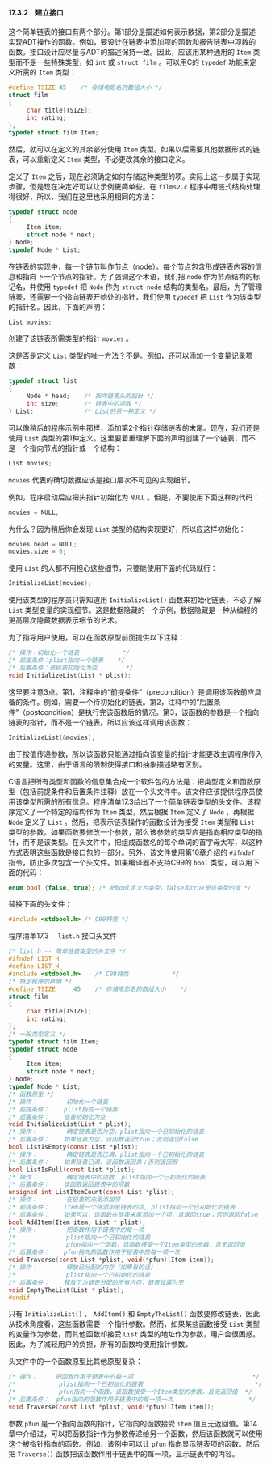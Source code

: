 #### 17.3.2　建立接口

这个简单链表的接口有两个部分。第1部分是描述如何表示数据，第2部分是描述实现ADT操作的函数。例如，要设计在链表中添加项的函数和报告链表中项数的函数。接口设计应尽量与ADT的描述保持一致。因此，应该用某种通用的 `Item` 类型而不是一些特殊类型，如 `int` 或 `struct film` 。可以用C的 `typedef` 功能来定义所需的 `Item` 类型：

```c
#define TSIZE 45    /* 存储电影名的数组大小 */
struct film
{
     char title[TSIZE];
     int rating;
};
typedef struct film Item;
```

然后，就可以在定义的其余部分使用 `Item` 类型。如果以后需要其他数据形式的链表，可以重新定义 `Item` 类型，不必更改其余的接口定义。

定义了 `Item` 之后，现在必须确定如何存储这种类型的项。实际上这一步属于实现步骤，但是现在决定好可以让示例更简单些。在 `films2.c` 程序中用链式结构处理得很好，所以，我们在这里也采用相同的方法：

```c
typedef struct node
{
     Item item;
     struct node * next;
} Node;
typedef Node * List;
```

在链表的实现中，每一个链节叫作节点（node）。每个节点包含形成链表内容的信息和指向下一个节点的指针。为了强调这个术语，我们把 `node` 作为节点结构的标记名，并使用 `typedef` 把 `Node` 作为 `struct node` 结构的类型名。最后，为了管理链表，还需要一个指向链表开始处的指针，我们使用 `typedef` 把 `List` 作为该类型的指针名。因此，下面的声明：

```c
List movies;
```

创建了该链表所需类型的指针 `movies` 。

这是否是定义 `List` 类型的唯一方法？不是。例如，还可以添加一个变量记录项数：

```c
typedef struct list
{
     Node * head;    /* 指向链表头的指针 */
     int size;       /* 链表中的项数 */
} List;              /* List的另一种定义 */
```

可以像稍后的程序示例中那样，添加第2个指针存储链表的末尾。现在，我们还是使用 `List` 类型的第1种定义。这里要着重理解下面的声明创建了一个链表，而不是一个指向节点的指针或一个结构：

```c
List movies;
```

`movies` 代表的确切数据应该是接口层次不可见的实现细节。

例如，程序启动后应把头指针初始化为 `NULL` 。但是，不要使用下面这样的代码：

```c
movies = NULL;
```

为什么？因为稍后你会发现 `List` 类型的结构实现更好，所以应这样初始化：

```c
movies.head = NULL;
movies.size = 0;
```

使用 `List` 的人都不用担心这些细节，只要能使用下面的代码就行：

```c
InitializeList(movies);
```

使用该类型的程序员只需知道用 `InitializeList()` 函数来初始化链表，不必了解 `List` 类型变量的实现细节。这是数据隐藏的一个示例，数据隐藏是一种从编程的更高层次隐藏数据表示细节的艺术。

为了指导用户使用，可以在函数原型前面提供以下注释：

```c
/* 操作：初始化一个链表            */
/* 前提条件：plist指向一个链表    */
/* 后置条件：该链表初始化为空        */
void InitializeList(List * plist);
```

这里要注意3点。第1，注释中的“前提条件”（precondition）是调用该函数前应具备的条件。例如，需要一个待初始化的链表。第2，注释中的“后置条件”（postcondition）是执行完该函数后的情况。第3，该函数的参数是一个指向链表的指针，而不是一个链表。所以应该这样调用该函数：

```c
InitializeList(&movies);
```

由于按值传递参数，所以该函数只能通过指向该变量的指针才能更改主调程序传入的变量。这里，由于语言的限制使得接口和抽象描述略有区别。

C语言把所有类型和函数的信息集合成一个软件包的方法是：把类型定义和函数原型（包括前提条件和后置条件注释）放在一个头文件中。该文件应该提供程序员使用该类型所需的所有信息。程序清单17.3给出了一个简单链表类型的头文件。该程序定义了一个特定的结构作为 `Item` 类型，然后根据 `Item` 定义了 `Node` ，再根据 `Node` 定义了 `List` 。然后，把表示链表操作的函数设计为接受 `Item` 类型和 `List` 类型的参数。如果函数要修改一个参数，那么该参数的类型应是指向相应类型的指针，而不是该类型。在头文件中，把组成函数名的每个单词的首字母大写，以这种方式表明这些函数是接口包的一部分。另外，该文件使用第16章介绍的 `#ifndef` 指令，防止多次包含一个头文件。如果编译器不支持C99的 `bool` 类型，可以用下面的代码：

```c
enum bool {false, true}; /* 把bool定义为类型，false和true是该类型的值 */
```

替换下面的头文件：

```c
#include <stdbool.h> /* C99特性 */
```

程序清单17.3　 `list.h` 接口头文件

```c
/* list.h -- 简单链表类型的头文件 */
#ifndef LIST_H_
#define LIST_H_
#include <stdbool.h>    /* C99特性            */
/* 特定程序的声明 */
#define TSIZE     45    /* 存储电影名的数组大小    */
struct film
{
     char title[TSIZE];
     int rating;
};
/* 一般类型定义 */
typedef struct film Item;
typedef struct node
{
     Item item;
     struct node * next;
} Node;
typedef Node * List;
/* 函数原型 */
/* 操作：        初始化一个链表                                                */
/* 前提条件：    plist指向一个链表                                             */
/* 后置条件：    链表初始化为空                                                */
void InitializeList(List * plist);
/* 操作：        确定链表是否为空，plist指向一个已初始化的链表                   */
/* 后置条件：    如果链表为空，该函数返回true；否则返回false                     */
bool ListIsEmpty(const List *plist);
/* 操作：        确定链表是否已满，plist指向一个已初始化的链表                   */
/* 后置条件：    如果链表已满，该函数返回真；否则返回假                          */
bool ListIsFull(const List *plist);
/* 操作：        确定链表中的项数, plist指向一个已初始化的链表                   */
/* 后置条件：    该函数返回链表中的项数                                         */
unsigned int ListItemCount(const List *plist);
/* 操作：        在链表的末尾添加项                                            */
/* 前提条件：    item是一个待添加至链表的项, plist指向一个已初始化的链表         */
/* 后置条件：    如果可以，该函数在链表末尾添加一个项，且返回true；否则返回false  */
bool AddItem(Item item, List * plist);
/* 操作：        把函数作用于链表中的每一项                                     */
/*              plist指向一个已初始化的链表                                    */
/*              pfun指向一个函数，该函数接受一个Item类型的参数，且无返回值       */
/* 后置条件：    pfun指向的函数作用于链表中的每一项一次                          */
void Traverse(const List *plist, void(*pfun)(Item item));
/* 操作：        释放已分配的内存（如果有的话）                                 */
/*              plist指向一个已初始化的链表                                    */
/* 后置条件：    释放了为链表分配的所有内存，链表设置为空                         */
void EmptyTheList(List * plist);
#endif
```

只有 `InitializeList()` 、 `AddItem()` 和 `EmptyTheList()` 函数要修改链表，因此从技术角度看，这些函数需要一个指针参数。然而，如果某些函数接受 `List` 类型的变量作为参数，而其他函数却接受 `List` 类型的地址作为参数，用户会很困惑。因此，为了减轻用户的负担，所有的函数均使用指针参数。

头文件中的一个函数原型比其他原型复杂：

```c
/* 操作：     把函数作用于链表中的每一项                                 */
/*            plist指向一个已初始化的链表                               */
/*            pfun指向一个函数，该函数接受一个Item类型的参数，且无返回值  */
/* 后置条件：  pfun指向的函数作用于链表中的每一项一次                     */
void Traverse(const List *plist, void(*pfun)(Item item));
```

参数 `pfun` 是一个指向函数的指针，它指向的函数接受 `item` 值且无返回值。第14章中介绍过，可以把函数指针作为参数传递给另一个函数，然后该函数就可以使用这个被指针指向的函数。例如，该例中可以让 `pfun` 指向显示链表项的函数。然后把 `Traverse()` 函数把该函数作用于链表中的每一项，显示链表中的内容。

